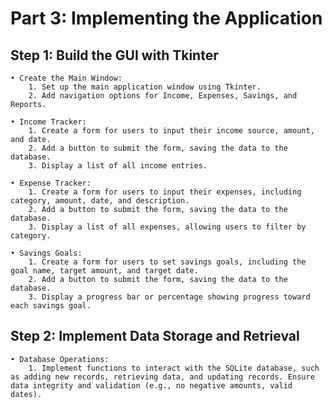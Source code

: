 # Part 3: Implementing the Application

## Step 1: Build the GUI with Tkinter
    • Create the Main Window:
        1. Set up the main application window using Tkinter.
        2. Add navigation options for Income, Expenses, Savings, and Reports.

    • Income Tracker:
        1. Create a form for users to input their income source, amount, and date.
        2. Add a button to submit the form, saving the data to the database.
        3. Display a list of all income entries.

    • Expense Tracker:
        1. Create a form for users to input their expenses, including category, amount, date, and description.
        2. Add a button to submit the form, saving the data to the database.
        3. Display a list of all expenses, allowing users to filter by category.

    • Savings Goals:
        1. Create a form for users to set savings goals, including the goal name, target amount, and target date.
        2. Add a button to submit the form, saving the data to the database.
        3. Display a progress bar or percentage showing progress toward each savings goal.

## Step 2: Implement Data Storage and Retrieval
    • Database Operations:
        1. Implement functions to interact with the SQLite database, such as adding new records, retrieving data, and updating records. Ensure data integrity and validation (e.g., no negative amounts, valid dates).